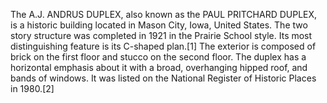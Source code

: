 The A.J. ANDRUS DUPLEX, also known as the PAUL PRITCHARD DUPLEX, is a historic building located in Mason City, Iowa, United States. The two story structure was completed in 1921 in the Prairie School style. Its most distinguishing feature is its C-shaped plan.[1] The exterior is composed of brick on the first floor and stucco on the second floor. The duplex has a horizontal emphasis about it with a broad, overhanging hipped roof, and bands of windows. It was listed on the National Register of Historic Places in 1980.[2]
